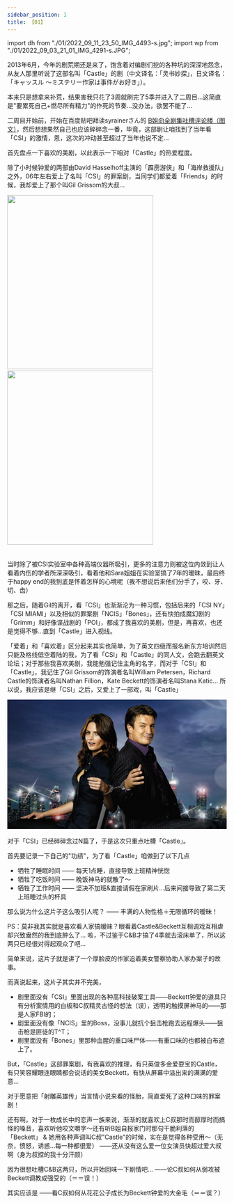 ```yaml
---
sidebar_position: 1
title: 【01】
---
```


import dh from "./01/2022_09_11_23_50_IMG_4493-s.jpg";
import wp from "./01/2022_09_03_21_01_IMG_4291-s.JPG";

2013年6月，今年的剧荒期还是来了，饱含着对编剧们挖的各种坑的深深地怨念，从友人那里听说了这部名叫「Castle」的剧（中文译名：「灵书妙探」，日文译名：「キャッスル 〜ミステリー作家は事件がお好き」）。

本来只是想拿来补荒，结果害我只花了3周就刷完了5季并进入了二周目…这简直是"要累死自己+燃尽所有精力"的作死的节奏…没办法，欲罢不能了…

二周目开始前，开始在百度贴吧拜读syrainerさん的 [B姐向全剧集吐槽评论楼（图文）](http://tieba.baidu.com/p/1470368269)，然后想想果然自己也应该碎碎念一番，毕竟，这部剧让咱找到了当年看「CSI」的激情，恩，这次的冲动甚至超过了当年也说不定…

首先盘点一下喜欢的美剧，以此表示一下咱对「Castle」的热爱程度。

除了小时候钟爱的两部由David Hasselhoff主演的「霹雳游侠」和「海岸救援队」之外，06年左右爱上了名叫「CSI」的罪案剧，当同学们都爱着「Friends」的时候，我却爱上了那个叫Gil Grissom的大叔…


<div style={{ display: "flex", gap: 12 }}>
  <img
    style={{ boxShadow: "3px 3px 6px -3px black" }}
    height="400"
    width="335"
    src={dh}
  />
  <img
    style={{ boxShadow: "3px 3px 6px -3px black" }}
    height="400"
    width="335"
    src={wp}
  />
</div>
<br/>

当时除了被CSI实验室中各种高端仪器所吸引，更多的注意力则被这位内敛到让人看着内伤的学者所深深吸引，看着他和Sara姐姐在实验室搞了7年的暧昧，最后终于happy end的我到底是怀着怎样的心境呢（我不想说后来他们分手了，咬、牙、切、齿）

那之后，随着Gil的离开，看「CSI」也渐渐沦为一种习惯，包括后来的「CSI NY」「CSI MIAMI」以及相似的罪案剧「NCIS」「Bones」，还有快拍成魔幻剧的「Grimm」和好像谍战剧的「POI」，都成了我喜欢的美剧，但是，再喜欢，也还是觉得不够…直到「Castle」进入视线。

「爱着」和「喜欢着」区分起来其实也简单，为了英文四级而报名新东方培训然后只能及格线低空着陆的我，为了看「CSI」和「Castle」的同人文，会跑去翻英文论坛；对于那些我喜欢美剧，我能勉强记住主角的名字，而对于「CSI」和「Castle」，我记住了Gil Grissom的饰演者名叫William Petersen，Richard Castle的饰演者名叫Nathan Fillion，Kate Beckett的饰演者名叫Stana Katic…
所以说，我应该是继「CSI」之后，又爱上了一部戏，叫「Castle」

![](./01/0010-s.jpg)

对于「CSI」已经碎碎念过N篇了，于是这次只重点吐槽「Castle」。

首先要记录一下自己的"功绩"，为了看「Castle」咱做到了以下几点
- 牺牲了睡眠时间 —— 每天1点睡，直接导致上班精神恍惚
- 牺牲了吃饭时间 —— 晚饭神马的就散了～
- 牺牲了工作时间 —— 坚决不加班&直接请假在家刷片…后来间接导致了第二天上班睡过头的杯具

那么说为什么这片子这么吸引人呢？
—— 丰满的人物性格＋无限循环的暧昧！

PS：莫非我其实就是喜欢看人家搞暧昧？眼看着Castle&Beckett互相调戏互相虐却兴致盎然的我到底肿么了…
咳，不过鉴于C&B才搞了4季就去滚床单了，所以这两只已经很对得起观众了吧…

简单来说，这片子就是讲了一个厚脸皮的作家追着美女警察协助人家办案子的故事。

而真说起来，这片子其实并不完美，
- 剧里面没有「CSI」里面出现的各种高科技破案工具——Beckett钟爱的道具只有分析案情用的白板和C叔精灵古怪的想法（误），透明的触摸屏神马的——那是人家FBI的；
- 剧里面没有像「NCIS」里的Boss，没事儿就抗个狙击枪跑去远程爆头——狙击枪是匪徒的T^T；
- 剧里面没有「Bones」里那种血腥的重口味尸体——有重口味的也都被白布遮上了。

But，「Castle」这部罪案剧，有我喜欢的推理，有只英俊多金爱耍宝的Castle，有只笑容耀眼连眼睛都会说话的美女Beckett，有快从屏幕中溢出来的满满的爱意…

对于愿意把「射雕英雄传」当言情小说来看的怪胎，简直爱死了这种口味的罪案剧！

还有啊，对于一枚成长中的恋声一族来说，渐渐的就喜欢上C叔那时而醇厚时而搞怪的嗓音，喜欢听他咬文嚼字～还有听B姐自报家门时那句干脆利落的「Beckett」 & 她用各种声调叫C叔"Castle"的时候，实在是觉得各种受用～（无奈，愤怒，诱惑…每一种都很爱）
——还从没有这么爱一位女演员快超过爱大叔啊（身为叔控的我十分汗颜）

因为很想吐槽C&B这两只，所以开始回味一下剧情吧…
——论C叔如何从弱攻被Beckett调教成强受的（＝＝误！）

其实应该是
——看C叔如何从花花公子成长为Beckett钟爱的大金毛（＝＝误？）

